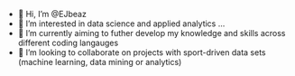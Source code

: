 - 👋 Hi, I’m @EJbeaz
- 👀 I’m interested in data science and applied analytics ...
- 🌱 I’m currently aiming to futher develop my knowledge and skills across different coding langauges 
- 💞️ I’m looking to collaborate on projects with sport-driven data sets (machine learning, data mining or analytics)

<!---
EJbeaz/EJbeaz is a ✨ special ✨ repository because its `README.md` (this file) appears on your GitHub profile.
You can click the Preview link to take a look at your changes.
--->
